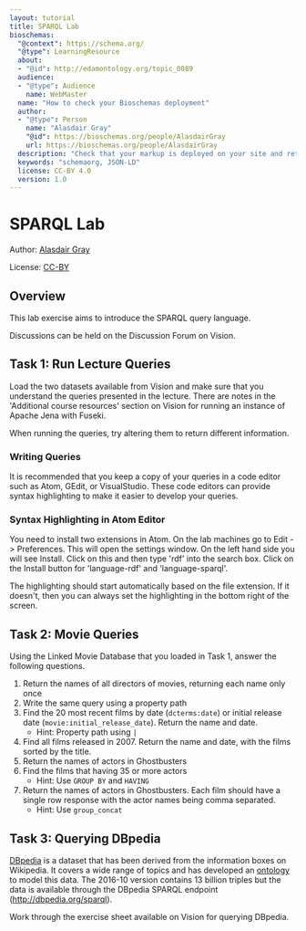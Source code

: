 ```yaml
---
layout: tutorial
title: SPARQL Lab
bioschemas:
  "@context": https://schema.org/
  "@type": LearningResource
  about:
  - "@id": http://edamontology.org/topic_0089
  audience:
  - "@type": Audience
    name: WebMaster
  name: "How to check your Bioschemas deployment"
  author:
  - "@type": Person
    name: "Alasdair Gray"
    "@id": https://bioschemas.org/people/AlasdairGray
    url: https://bioschemas.org/people/AlasdairGray
  description: "Check that your markup is deployed on your site and retrievable through common tools."
  keywords: "schemaorg, JSON-LD"
  license: CC-BY 4.0
  version: 1.0
---
```

# SPARQL Lab

Author: [Alasdair Gray](http://orcid.org/0000-0002-5711-4872)

License: [CC-BY](https://creativecommons.org/licenses/by/4.0/)

## Overview

This lab exercise aims to introduce the SPARQL query language.

Discussions can be held on the Discussion Forum on Vision.

## Task 1: Run Lecture Queries

Load the two datasets available from Vision and make sure that you understand the queries presented in the lecture. There are notes in the 'Additional course resources' section on Vision for running an instance of Apache Jena with Fuseki.

When running the queries, try altering them to return different information.

### Writing Queries

It is recommended that you keep a copy of your queries in a code editor such as Atom, GEdit, or VisualStudio. These code editors can provide syntax highlighting to make it easier to develop your queries.

### Syntax Highlighting in Atom Editor

You need to install two extensions in Atom. On the lab machines go to Edit -> Preferences. This will open the settings window. On the left hand side you will see Install. Click on this and then type 'rdf' into the search box. Click on the Install button for 'language-rdf' and 'language-sparql'.

The highlighting should start automatically based on the file extension. If it doesn't, then you can always set the highlighting in the bottom right of the screen. 

## Task 2: Movie Queries

Using the Linked Movie Database that you loaded in Task 1, answer the following questions.

1. Return the names of all directors of movies, returning each name only once
2. Write the same query using a property path
3. Find the 20 most recent films by date (`dcterms:date`) or initial release date (`movie:initial_release_date`). Return the name and date.
   - Hint: Property path using `|`
4. Find all films released in 2007. Return the name and date, with the films sorted by the title.
5. Return the names of actors in Ghostbusters
6. Find the films that having 35 or more actors
   - Hint: Use `GROUP BY` and `HAVING`
7. Return the names of actors in Ghostbusters. Each film should have a single row response with the actor names being comma separated.
   - Hint: Use `group_concat`

## Task 3: Querying DBpedia

[DBpedia](https://wiki.dbpedia.org/) is a dataset that has been derived from the information boxes on Wikipedia. It covers a wide range of topics and has developed an [ontology](http://downloads.dbpedia.org/2014/dbpedia_2014.owl.bz2) to model this data. The 2016-10 version contains 13 billion triples but the data is available through the DBpedia SPARQL endpoint (http://dbpedia.org/sparql).

Work through the exercise sheet available on Vision for querying DBpedia.
